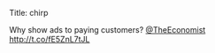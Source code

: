 Title: chirp

Why show ads to paying customers? <a href="http://twitter.com/TheEconomist">@TheEconomist</a> <a href="http://t.co/fE5ZnL7tJL">http://t.co/fE5ZnL7tJL</a>
